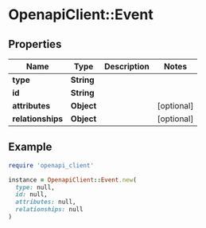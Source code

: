 # OpenapiClient::Event

## Properties

| Name | Type | Description | Notes |
| ---- | ---- | ----------- | ----- |
| **type** | **String** |  |  |
| **id** | **String** |  |  |
| **attributes** | **Object** |  | [optional] |
| **relationships** | **Object** |  | [optional] |

## Example

```ruby
require 'openapi_client'

instance = OpenapiClient::Event.new(
  type: null,
  id: null,
  attributes: null,
  relationships: null
)
```


